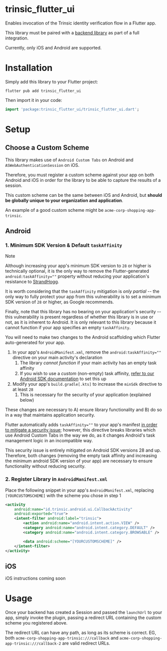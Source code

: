 # trinsic_flutter_ui

Enables invocation of the Trinsic identity verification flow in a Flutter app.

This library must be paired with a [backend library](https://github.com/trinsic-id/sdk#api-libraries) as part of a full integration.

Currently, only iOS and Android are supported.

# Installation

Simply add this library to your Flutter project:

```shell
flutter pub add trinsic_flutter_ui
```

Then import it in your code:

```dart
import 'package:trinsic_flutter_ui/trinsic_flutter_ui.dart';
```

# Setup

## Choose a Custom Scheme

This library makes use of `Android Custom Tabs` on Android and `ASWebAuthenticationSession` on iOS.

Therefore, you must register a custom scheme against your app on both Android and iOS in order for the library to be able to capture the results of a session.

This custom scheme can be the same between iOS and Android, but **should be globally unique to your organization and application**.

An example of a good custom scheme might be `acme-corp-shopping-app-trinsic`.

## Android

### 1. Minimum SDK Version & Default `taskAffinity`
> [!NOTE]
> Although increasing your app's minimum SDK version to `28` or higher is technically optional, it is the only way to remove the Flutter-generated `android:taskAffinity=""` property
> without reducing your application's resistance to [StrandHogg](https://developer.android.com/privacy-and-security/risks/strandhogg).
>
> It is worth considering that the `taskAffinity` mitigation is _only partial_ -- the only way to fully protect your app from this vulnerability is to set a minimum SDK version of `28` or higher, 
> as Google recommends.
>
> Finally, note that this library has no bearing on your application's security -- this vulnerability is present regardless of whether this library is in use or not, as it is inherent to Android. 
> It is only relevant to this library because it cannot function if your app specifies an empty `taskAffinity`.

You will need to make two changes to the Android scaffolding which Flutter auto-generated for your app.

1. In your app's `AndroidManifest.xml`, remove the `android:taskAffinity=""` directive on your main activity's declaration
   1. The library _cannot function_ if your main activity has an empty task affinity
   2. If you wish to use a _custom_ (non-empty) task affinity, [refer to our Android SDK documentation](https://github.com/trinsic-id/sdk-android-ui#3-optional-setup-task-affinity) to set this up
2. Modify your app's `build.gradle[.kts]` to increase the `minSdk` directive to at least `28`
   1. This is necessary for the security of your application (explained below)

These changes are necessary to A) ensure library functionality and B) do so in a way that maintains application security.

Flutter automatically adds `taskAffinity=""` to your app's manifest [in order to mitigate a security issue](https://github.com/flutter/flutter/issues/63559); however, this directive breaks libraries
which use Android Custom Tabs in the way we do, as it changes Android's task management logic in an incompatible way.

This security issue is entirely mitigated on Android SDK versions 28 and up. Therefore, both changes (removing the empty task affinity and increasing the minimum android SDK version of your app) are necessary
to ensure functionality without reducing security.

### 2. Register Library in `AndroidManifest.xml`
Place the following snippet in your app's `AndroidManifest.xml`, replacing `[YOURCUSTOMSCHEME]` with the scheme you chose in step 1

```xml
<activity
    android:name="id.trinsic.android.ui.CallbackActivity"
    android:exported="true">
    <intent-filter android:label="trinsic">
        <action android:name="android.intent.action.VIEW" />
        <category android:name="android.intent.category.DEFAULT" />
        <category android:name="android.intent.category.BROWSABLE" />

        <data android:scheme="[YOURCUSTOMSCHEME]" />
    </intent-filter>
</activity>
```

## iOS

iOS instructions coming soon

# Usage

Once your backend has created a Session and passed the `launchUrl` to your app, simply invoke the plugin, passing a redirect URL containing the custom scheme you registered above.

The redirect URL can have any path, as long as its scheme is correct. EG, both `acme-corp-shopping-app-trinsic:///callback` and `acme-corp-shopping-app-trinsic:///callback-2` are valid redirect URLs.